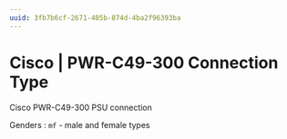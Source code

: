 ```yaml
---
uuid: 3fb7b6cf-2671-405b-874d-4ba2f96393ba
---
```

# Cisco | PWR-C49-300 Connection Type

Cisco PWR-C49-300 PSU connection

Genders
: `mf` - male and female types

